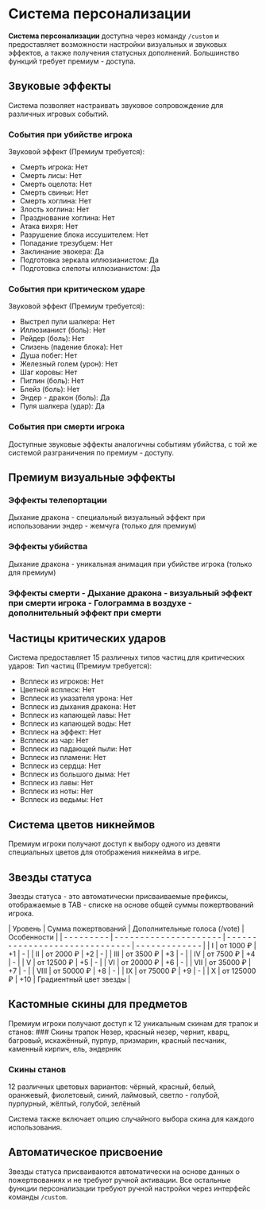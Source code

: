 # Система персонализации

**Система персонализации** доступна через команду `/custom` и предоставляет возможности настройки визуальных и звуковых эффектов, а также получения статусных дополнений. Большинство функций требует премиум - доступа.

## Звуковые эффекты

Система позволяет настраивать звуковое сопровождение для различных игровых событий.

### События при убийстве игрока

Звуковой эффект (Премиум требуется):
- Смерть игрока: Нет
- Смерть лисы: Нет
- Смерть оцелота: Нет
- Смерть свиньи: Нет
- Смерть хоглина: Нет
- Злость хоглина: Нет
- Празднование хоглина: Нет
- Атака вихря: Нет
- Разрушение блока иссушителем: Нет
- Попадание трезубцем: Нет
- Заклинание эвокера: Да
- Подготовка зеркала иллюзианистом: Да
- Подготовка слепоты иллюзианистом: Да
### События при критическом ударе

Звуковой эффект (Премиум требуется):
- Выстрел пули шалкера: Нет
- Иллюзианист (боль): Нет
- Рейдер (боль): Нет
- Слизень (падение блока): Нет
- Душа побег: Нет
- Железный голем (урон): Нет
- Шаг коровы: Нет
- Пиглин (боль): Нет
- Блейз (боль): Нет
- Эндер - дракон (боль): Да
- Пуля шалкера (удар): Да
### События при смерти игрока

Доступные звуковые эффекты аналогичны событиям убийства, с той же системой разграничения по премиум - доступу.

## Премиум визуальные эффекты

### Эффекты телепортации
Дыхание дракона - специальный визуальный эффект при использовании эндер - жемчуга (только для премиум)

### Эффекты убийства
Дыхание дракона - уникальная анимация при убийстве игрока (только для премиум)

### Эффекты смерти - Дыхание дракона - визуальный эффект при смерти игрока - Голограмма в воздухе - дополнительный эффект при смерти

## Частицы критических ударов

Система предоставляет 15 различных типов частиц для критических ударов: Тип частиц (Премиум требуется):
- Всплеск из игроков: Нет
- Цветной всплеск: Нет
- Всплеск из указателя урона: Нет
- Всплеск из дыхания дракона: Нет
- Всплеск из капающей лавы: Нет
- Всплеск из капающей воды: Нет
- Всплеск на эффект: Нет
- Всплеск из чар: Нет
- Всплеск из падающей пыли: Нет
- Всплеск из пламени: Нет
- Всплеск из сердца: Нет
- Всплеск из большого дыма: Нет
- Всплеск из лавы: Нет
- Всплеск из ноты: Нет
- Всплеск из ведьмы: Нет
## Система цветов никнеймов

Премиум игроки получают доступ к выбору одного из девяти специальных цветов для отображения никнейма в игре.

## Звезды статуса

Звезды статуса - это автоматически присваиваемые префиксы, отображаемые в TAB - списке на основе общей суммы пожертвований игрока.

| Уровень | Сумма пожертвований | Дополнительные голоса (/vote) | Особенности |
| - - - - - - - - - | - - - - - - - - - - - - - - - - - - - - - | - - - - - - - - - - - - - - - - - - - - - - - - - - - - - - | - - - - - - - - - - - - - |
| I | от 1000 ₽ | +1 | - |
| II | от 2000 ₽ | +2 | - |
| III | от 3500 ₽ | +3 | - |
| IV | от 7500 ₽ | +4 | - |
| V | от 12500 ₽ | +5 | - |
| VI | от 20000 ₽ | +6 | - |
| VII | от 35000 ₽ | +7 | - |
| VIII | от 50000 ₽ | +8 | - |
| IX | от 75000 ₽ | +9 | - |
| X | от 125000 ₽ | +10 | Градиентный цвет звезды |

## Кастомные скины для предметов

Премиум игроки получают доступ к 12 уникальным скинам для трапок и станов: ### Скины трапок
Незер, красный незер, чернит, кварц, багровый, искажённый, пурпур, призмарин, красный песчаник, каменный кирпич, ель, эндерняк

### Скины станов
12 различных цветовых вариантов: чёрный, красный, белый, оранжевый, фиолетовый, синий, лаймовый, светло - голубой, пурпурный, жёлтый, голубой, зелёный

Система также включает опцию случайного выбора скина для каждого использования.

## Автоматическое присвоение

Звезды статуса присваиваются автоматически на основе данных о пожертвованиях и не требуют ручной активации. Все остальные функции персонализации требуют ручной настройки через интерфейс команды `/custom`.
